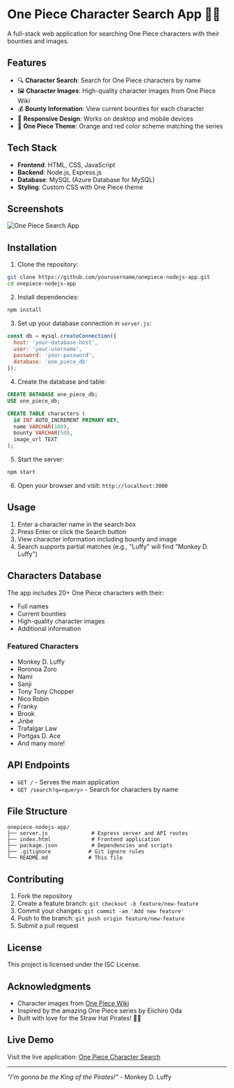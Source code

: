 # One Piece Character Search App 🏴‍☠️

A full-stack web application for searching One Piece characters with their bounties and images.

## Features

- 🔍 **Character Search**: Search for One Piece characters by name
- 🖼️ **Character Images**: High-quality character images from One Piece Wiki
- 💰 **Bounty Information**: View current bounties for each character
- 📱 **Responsive Design**: Works on desktop and mobile devices
- 🎨 **One Piece Theme**: Orange and red color scheme matching the series

## Tech Stack

- **Frontend**: HTML, CSS, JavaScript
- **Backend**: Node.js, Express.js
- **Database**: MySQL (Azure Database for MySQL)
- **Styling**: Custom CSS with One Piece theme

## Screenshots

![One Piece Search App](https://via.placeholder.com/600x400/e67e22/ffffff?text=One+Piece+Search+App)

## Installation

1. Clone the repository:
```bash
git clone https://github.com/yourusername/onepiece-nodejs-app.git
cd onepiece-nodejs-app
```

2. Install dependencies:
```bash
npm install
```

3. Set up your database connection in `server.js`:
```javascript
const db = mysql.createConnection({
  host: 'your-database-host',
  user: 'your-username',
  password: 'your-password',
  database: 'one_piece_db'
});
```

4. Create the database and table:
```sql
CREATE DATABASE one_piece_db;
USE one_piece_db;

CREATE TABLE characters (
  id INT AUTO_INCREMENT PRIMARY KEY,
  name VARCHAR(100),
  bounty VARCHAR(50),
  image_url TEXT
);
```

5. Start the server:
```bash
npm start
```

6. Open your browser and visit: `http://localhost:3000`

## Usage

1. Enter a character name in the search box
2. Press Enter or click the Search button
3. View character information including bounty and image
4. Search supports partial matches (e.g., "Luffy" will find "Monkey D. Luffy")

## Characters Database

The app includes 20+ One Piece characters with their:
- Full names
- Current bounties
- High-quality character images
- Additional information

### Featured Characters
- Monkey D. Luffy
- Roronoa Zoro
- Nami
- Sanji
- Tony Tony Chopper
- Nico Robin
- Franky
- Brook
- Jinbe
- Trafalgar Law
- Portgas D. Ace
- And many more!

## API Endpoints

- `GET /` - Serves the main application
- `GET /search?q=<query>` - Search for characters by name

## File Structure

```
onepiece-nodejs-app/
├── server.js              # Express server and API routes
├── index.html             # Frontend application
├── package.json           # Dependencies and scripts
├── .gitignore            # Git ignore rules
└── README.md             # This file
```

## Contributing

1. Fork the repository
2. Create a feature branch: `git checkout -b feature/new-feature`
3. Commit your changes: `git commit -am 'Add new feature'`
4. Push to the branch: `git push origin feature/new-feature`
5. Submit a pull request

## License

This project is licensed under the ISC License.

## Acknowledgments

- Character images from [One Piece Wiki](https://onepiece.fandom.com/)
- Inspired by the amazing One Piece series by Eiichiro Oda
- Built with love for the Straw Hat Pirates! 🏴‍☠️

## Live Demo

Visit the live application: [One Piece Character Search](http://localhost:3000)

---

*"I'm gonna be the King of the Pirates!"* - Monkey D. Luffy
